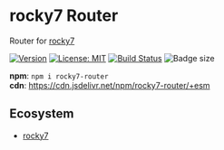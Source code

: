 # rocky7 Router

Router for [rocky7](https://github.com/abhishiv/rocky7)

[![Version](https://img.shields.io/npm/v/rocky7-router.svg?color=success&style=flat-square)](https://www.npmjs.com/package/rocky7-router)
[![License: MIT](https://img.shields.io/badge/License-MIT-brightgreen.svg)](https://opensource.org/licenses/MIT)
[![Build Status](https://github.com/abhishiv/rocky7-router/actions/workflows/ci.yml/badge.svg)](https://github.com/abhishiv/rocky7-router/actions/workflows/ci.yml)
![Badge size](https://img.badgesize.io/https://cdn.jsdelivr.net/npm/rocky7-router/+esm?compression=gzip&label=gzip&style=flat-square)

**npm**: `npm i rocky7-router`  
**cdn**: https://cdn.jsdelivr.net/npm/rocky7-router/+esm

## Ecosystem

- [rocky7](https://github.com/abhishiv/rocky7)
